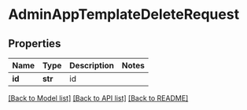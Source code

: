 # AdminAppTemplateDeleteRequest

## Properties
Name | Type | Description | Notes
------------ | ------------- | ------------- | -------------
**id** | **str** | id | 

[[Back to Model list]](../README.md#documentation-for-models) [[Back to API list]](../README.md#documentation-for-api-endpoints) [[Back to README]](../README.md)

